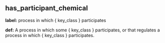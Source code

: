 ## has_participant_chemical
__label:__ process in which \{ key_class \} participates

__def:__ A process in which some \{ key_class \} participates, or that regulates a process in which \{ key_class \} participates.

